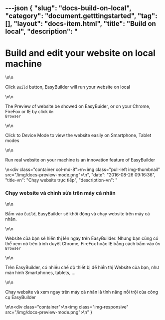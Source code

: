 ---json
{
    "slug": "docs-build-on-local",
    "category": "document.getttingstarted",
    "tag": [],
    "layout": "docs-item.html",
    "title": "Build on local",
    "description": "<h1>Build and edit your website on local machine</h1>\n\n<p>Click <code>Build</code> button, EasyBuilder will run your website on local </p>\n\n<p>The Preview of website be showed on EasyBuider, or on your Chrome, FireFox or IE by click <code>On Browser</code> </p>\n\n<p>Click to Device Mode to view the website easily on Smartphone, Tablet modes</p>\n\n<p> Run real website on your machine is an innovation feature of EasyBuilder </p>\n<div class=\"container col-md-8\">\n<img  class=\"pull-left img-thumbnail\" src=\"/img/docs-preview-mode.png\">\n</div>",
    "date": "2016-08-26 09:16:36",
    "title-vn": "Chạy website trực tiếp",
    "description-vn": "<h3>Chạy website và chỉnh sửa trên máy cá nhân</h3>\n\n<p>Bấm vào <code>Build</code>, EasyBuilder sẽ khởi động và chạy website trên máy cá nhân.</p>\n\n<p>Website của bạn sẽ hiển thị lên ngay trên EasyBuilder. Nhưng bạn cũng có thể xem nó trên trình duyệt  Chrome, FireFox hoặc IE bằng cách bấm vào  <code>On Browser</code> </p>\n\n<p>Trên EasyBuilder, có nhiều chế độ thiết bị để hiển thị Website của bạn, như màn hình Smartphones, tablets, ...</p>\n\n<p> Chạy website và xem ngay trên máy cá nhân là tính năng nổi trội của công cụ EasyBuilder  </p>\n\n<div class=\"container\">\n<img class=\"img-responsive\"  src=\"/img/docs-preview-mode.png\">\n</div>"
}
---

